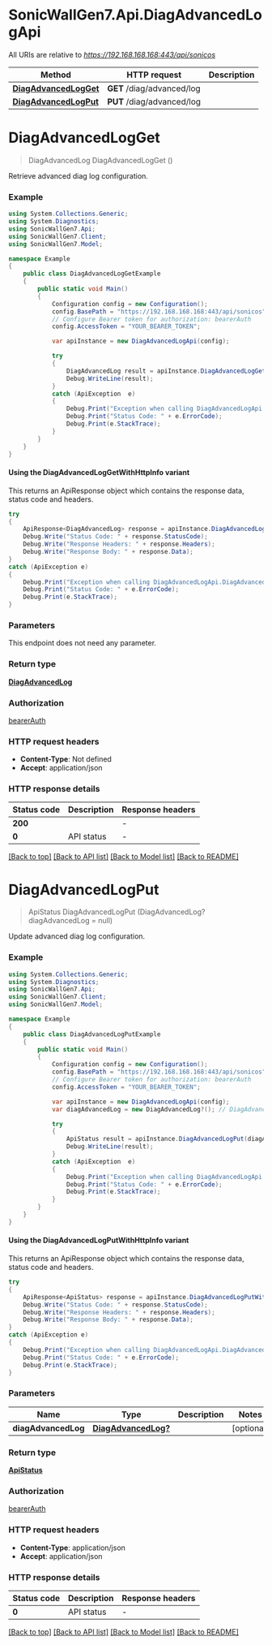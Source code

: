 # SonicWallGen7.Api.DiagAdvancedLogApi

All URIs are relative to *https://192.168.168.168:443/api/sonicos*

| Method | HTTP request | Description |
|--------|--------------|-------------|
| [**DiagAdvancedLogGet**](DiagAdvancedLogApi.md#diagadvancedlogget) | **GET** /diag/advanced/log |  |
| [**DiagAdvancedLogPut**](DiagAdvancedLogApi.md#diagadvancedlogput) | **PUT** /diag/advanced/log |  |

<a id="diagadvancedlogget"></a>
# **DiagAdvancedLogGet**
> DiagAdvancedLog DiagAdvancedLogGet ()



Retrieve advanced diag log configuration.

### Example
```csharp
using System.Collections.Generic;
using System.Diagnostics;
using SonicWallGen7.Api;
using SonicWallGen7.Client;
using SonicWallGen7.Model;

namespace Example
{
    public class DiagAdvancedLogGetExample
    {
        public static void Main()
        {
            Configuration config = new Configuration();
            config.BasePath = "https://192.168.168.168:443/api/sonicos";
            // Configure Bearer token for authorization: bearerAuth
            config.AccessToken = "YOUR_BEARER_TOKEN";

            var apiInstance = new DiagAdvancedLogApi(config);

            try
            {
                DiagAdvancedLog result = apiInstance.DiagAdvancedLogGet();
                Debug.WriteLine(result);
            }
            catch (ApiException  e)
            {
                Debug.Print("Exception when calling DiagAdvancedLogApi.DiagAdvancedLogGet: " + e.Message);
                Debug.Print("Status Code: " + e.ErrorCode);
                Debug.Print(e.StackTrace);
            }
        }
    }
}
```

#### Using the DiagAdvancedLogGetWithHttpInfo variant
This returns an ApiResponse object which contains the response data, status code and headers.

```csharp
try
{
    ApiResponse<DiagAdvancedLog> response = apiInstance.DiagAdvancedLogGetWithHttpInfo();
    Debug.Write("Status Code: " + response.StatusCode);
    Debug.Write("Response Headers: " + response.Headers);
    Debug.Write("Response Body: " + response.Data);
}
catch (ApiException e)
{
    Debug.Print("Exception when calling DiagAdvancedLogApi.DiagAdvancedLogGetWithHttpInfo: " + e.Message);
    Debug.Print("Status Code: " + e.ErrorCode);
    Debug.Print(e.StackTrace);
}
```

### Parameters
This endpoint does not need any parameter.
### Return type

[**DiagAdvancedLog**](DiagAdvancedLog.md)

### Authorization

[bearerAuth](../README.md#bearerAuth)

### HTTP request headers

 - **Content-Type**: Not defined
 - **Accept**: application/json


### HTTP response details
| Status code | Description | Response headers |
|-------------|-------------|------------------|
| **200** |  |  -  |
| **0** | API status |  -  |

[[Back to top]](#) [[Back to API list]](../README.md#documentation-for-api-endpoints) [[Back to Model list]](../README.md#documentation-for-models) [[Back to README]](../README.md)

<a id="diagadvancedlogput"></a>
# **DiagAdvancedLogPut**
> ApiStatus DiagAdvancedLogPut (DiagAdvancedLog? diagAdvancedLog = null)



Update advanced diag log configuration.

### Example
```csharp
using System.Collections.Generic;
using System.Diagnostics;
using SonicWallGen7.Api;
using SonicWallGen7.Client;
using SonicWallGen7.Model;

namespace Example
{
    public class DiagAdvancedLogPutExample
    {
        public static void Main()
        {
            Configuration config = new Configuration();
            config.BasePath = "https://192.168.168.168:443/api/sonicos";
            // Configure Bearer token for authorization: bearerAuth
            config.AccessToken = "YOUR_BEARER_TOKEN";

            var apiInstance = new DiagAdvancedLogApi(config);
            var diagAdvancedLog = new DiagAdvancedLog?(); // DiagAdvancedLog? |  (optional) 

            try
            {
                ApiStatus result = apiInstance.DiagAdvancedLogPut(diagAdvancedLog);
                Debug.WriteLine(result);
            }
            catch (ApiException  e)
            {
                Debug.Print("Exception when calling DiagAdvancedLogApi.DiagAdvancedLogPut: " + e.Message);
                Debug.Print("Status Code: " + e.ErrorCode);
                Debug.Print(e.StackTrace);
            }
        }
    }
}
```

#### Using the DiagAdvancedLogPutWithHttpInfo variant
This returns an ApiResponse object which contains the response data, status code and headers.

```csharp
try
{
    ApiResponse<ApiStatus> response = apiInstance.DiagAdvancedLogPutWithHttpInfo(diagAdvancedLog);
    Debug.Write("Status Code: " + response.StatusCode);
    Debug.Write("Response Headers: " + response.Headers);
    Debug.Write("Response Body: " + response.Data);
}
catch (ApiException e)
{
    Debug.Print("Exception when calling DiagAdvancedLogApi.DiagAdvancedLogPutWithHttpInfo: " + e.Message);
    Debug.Print("Status Code: " + e.ErrorCode);
    Debug.Print(e.StackTrace);
}
```

### Parameters

| Name | Type | Description | Notes |
|------|------|-------------|-------|
| **diagAdvancedLog** | [**DiagAdvancedLog?**](DiagAdvancedLog?.md) |  | [optional]  |

### Return type

[**ApiStatus**](ApiStatus.md)

### Authorization

[bearerAuth](../README.md#bearerAuth)

### HTTP request headers

 - **Content-Type**: application/json
 - **Accept**: application/json


### HTTP response details
| Status code | Description | Response headers |
|-------------|-------------|------------------|
| **0** | API status |  -  |

[[Back to top]](#) [[Back to API list]](../README.md#documentation-for-api-endpoints) [[Back to Model list]](../README.md#documentation-for-models) [[Back to README]](../README.md)

